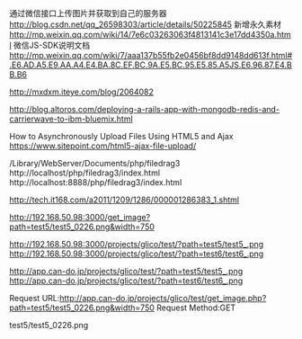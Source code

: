 通过微信接口上传图片并获取到自己的服务器
http://blog.csdn.net/qq_26598303/article/details/50225845
新增永久素材
http://mp.weixin.qq.com/wiki/14/7e6c03263063f4813141c3e17dd4350a.html
微信JS-SDK说明文档
http://mp.weixin.qq.com/wiki/7/aaa137b55fb2e0456bf8dd9148dd613f.html#.E6.AD.A5.E9.AA.A4.E4.BA.8C.EF.BC.9A.E5.BC.95.E5.85.A5JS.E6.96.87.E4.BB.B6

http://mxdxm.iteye.com/blog/2064082

http://blog.altoros.com/deploying-a-rails-app-with-mongodb-redis-and-carrierwave-to-ibm-bluemix.html

How to Asynchronously Upload Files Using HTML5 and Ajax
https://www.sitepoint.com/html5-ajax-file-upload/

 /Library/WebServer/Documents/php/filedrag3
 http://localhost/php/filedrag3/index.html
 http://localhost:8888/php/filedrag3/index.html


http://tech.it168.com/a2011/1209/1286/000001286383_1.shtml


 http://192.168.50.98:3000/get_image?path=test5/test5_0226.png&width=750

 http://192.168.50.98:3000/projects/glico/test/?path=test5/test5_.png
 http://192.168.50.98:3000/projects/glico/test/?path=test6/test6_.png


http://app.can-do.jp/projects/glico/test/?path=test5/test5_.png 
http://app.can-do.jp/projects/glico/test/?path=test6/test6_.png

Request URL:http://app.can-do.jp/projects/glico/test/get_image.php?path=test5/test5_0226.png&width=750
Request Method:GET

test5/test5_0226.png
